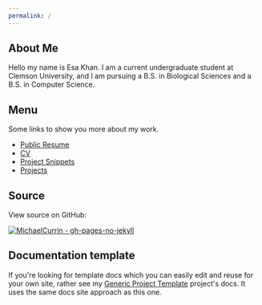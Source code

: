 ```yaml
---
permalink: /
---
```


## About Me

Hello my name is Esa Khan. I am a current undergraduate student at Clemson University, and I am pursuing a B.S. in Biological Sciences and a B.S. in Computer Science.





## Menu

Some links to show you more about my work.

- [Public Resume](about.md)
- [CV](features.md)
- [Project Snippets](limitations.md)
- [Projects](wiki.md)


## Source

View source on GitHub:

[![MichaelCurrin - gh-pages-no-jekyll](https://img.shields.io/static/v1?label=MichaelCurrin&message=gh-pages-no-jekyll&color=blue&logo=github)](https://github.com/MichaelCurrin/gh-pages-no-jekyll)


## Documentation template

If you're looking for template docs which you can easily edit and reuse for your own site, rather see my [Generic Project Template](https://michaelcurrin.github.io/generic-project-template/) project's docs. It uses the same docs site approach as this one.

